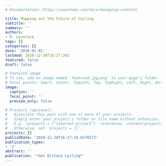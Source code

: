 ```yaml
---
# Documentation: https://wowchemy.com/docs/managing-content/

title: Mapping out the Future of Cycling
subtitle: ''
summary: ''
authors:
- R. Lovelace
tags: []
categories: []
date: '2016-01-01'
lastmod: 2020-12-30T16:27:34Z
featured: false
draft: false

# Featured image
# To use, add an image named `featured.jpg/png` to your page's folder.
# Focal points: Smart, Center, TopLeft, Top, TopRight, Left, Right, BottomLeft, Bottom, BottomRight.
image:
  caption: ''
  focal_point: ''
  preview_only: false

# Projects (optional).
#   Associate this post with one or more of your projects.
#   Simply enter your project's folder or file name without extension.
#   E.g. `projects = ["internal-project"]` references `content/project/deep-learning/index.md`.
#   Otherwise, set `projects = []`.
projects: []
publishDate: '2020-12-30T16:27:34.657027Z'
publication_types:
- '2'
abstract: ''
publication: '*Get Britain Cycling*'
---
```

